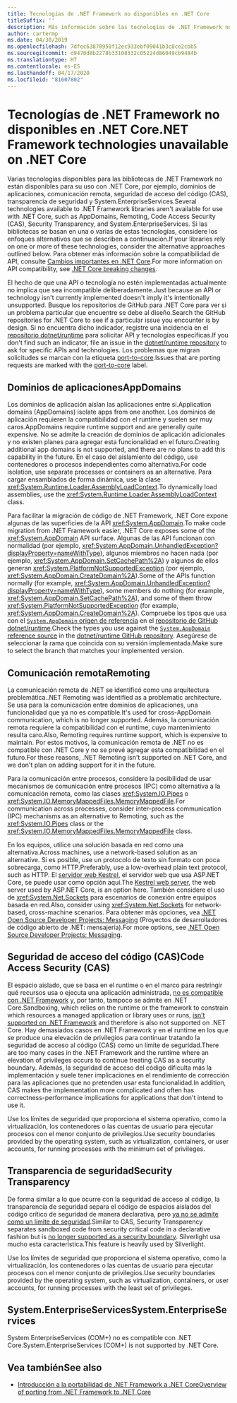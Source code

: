 ```yaml
---
title: Tecnologías de .NET Framework no disponibles en .NET Core
titleSuffix: ''
description: Más información sobre las tecnologías de .NET Framework no disponibles en .NET Core
author: cartermp
ms.date: 04/30/2019
ms.openlocfilehash: 7dfec63870950f12ec933ebf09041b3c8ce2cbb5
ms.sourcegitcommit: d9470d8b2278b33108332c05224d86049cb9484b
ms.translationtype: HT
ms.contentlocale: es-ES
ms.lasthandoff: 04/17/2020
ms.locfileid: "81607802"
---
```

# <a name="net-framework-technologies-unavailable-on-net-core"></a><span data-ttu-id="70d23-103">Tecnologías de .NET Framework no disponibles en .NET Core</span><span class="sxs-lookup"><span data-stu-id="70d23-103">.NET Framework technologies unavailable on .NET Core</span></span>

<span data-ttu-id="70d23-104">Varias tecnologías disponibles para las bibliotecas de .NET Framework no están disponibles para su uso con .NET Core, por ejemplo, dominios de aplicaciones, comunicación remota, seguridad de acceso del código (CAS), transparencia de seguridad y System.EnterpriseServices.</span><span class="sxs-lookup"><span data-stu-id="70d23-104">Several technologies available to .NET Framework libraries aren't available for use with .NET Core, such as AppDomains, Remoting, Code Access Security (CAS), Security Transparency, and System.EnterpriseServices.</span></span> <span data-ttu-id="70d23-105">Si las bibliotecas se basan en una o varias de estas tecnologías, considere los enfoques alternativos que se describen a continuación.</span><span class="sxs-lookup"><span data-stu-id="70d23-105">If your libraries rely on one or more of these technologies, consider the alternative approaches outlined below.</span></span> <span data-ttu-id="70d23-106">Para obtener más información sobre la compatibilidad de API, consulte [Cambios importantes en .NET Core](../compatibility/breaking-changes.md).</span><span class="sxs-lookup"><span data-stu-id="70d23-106">For more information on API compatibility, see [.NET Core breaking changes](../compatibility/breaking-changes.md).</span></span>

<span data-ttu-id="70d23-107">El hecho de que una API o tecnología no estén implementadas actualmente no implica que sea incompatible deliberadamente.</span><span class="sxs-lookup"><span data-stu-id="70d23-107">Just because an API or technology isn't currently implemented doesn't imply it's intentionally unsupported.</span></span> <span data-ttu-id="70d23-108">Busque los repositorios de GitHub para .NET Core para ver si un problema particular que encuentre se debe al diseño.</span><span class="sxs-lookup"><span data-stu-id="70d23-108">Search the GitHub repositories for .NET Core to see if a particular issue you encounter is by design.</span></span> <span data-ttu-id="70d23-109">Si no encuentra dicho indicador, registre una incidencia en el [repositorio dotnet/runtime](https://github.com/dotnet/runtime/issues) para solicitar API y tecnologías específicas.</span><span class="sxs-lookup"><span data-stu-id="70d23-109">If you don't find such an indicator, file an issue in the [dotnet/runtime repository](https://github.com/dotnet/runtime/issues) to ask for specific APIs and technologies.</span></span> <span data-ttu-id="70d23-110">Los problemas que migran solicitudes se marcan con la etiqueta [port-to-core](https://github.com/dotnet/runtime/labels/port-to-core).</span><span class="sxs-lookup"><span data-stu-id="70d23-110">Issues that are porting requests are marked with the [port-to-core](https://github.com/dotnet/runtime/labels/port-to-core) label.</span></span>

## <a name="appdomains"></a><span data-ttu-id="70d23-111">Dominios de aplicaciones</span><span class="sxs-lookup"><span data-stu-id="70d23-111">AppDomains</span></span>

<span data-ttu-id="70d23-112">Los dominios de aplicación aíslan las aplicaciones entre sí.</span><span class="sxs-lookup"><span data-stu-id="70d23-112">Application domains (AppDomains) isolate apps from one another.</span></span> <span data-ttu-id="70d23-113">Los dominios de aplicación requieren la compatibilidad con el runtime y suelen ser muy caros.</span><span class="sxs-lookup"><span data-stu-id="70d23-113">AppDomains require runtime support and are generally quite expensive.</span></span> <span data-ttu-id="70d23-114">No se admite la creación de dominios de aplicación adicionales y no existen planes para agregar esta funcionalidad en el futuro.</span><span class="sxs-lookup"><span data-stu-id="70d23-114">Creating additional app domains is not supported, and there are no plans to add this capability in the future.</span></span> <span data-ttu-id="70d23-115">En el caso del aislamiento del código, use contenedores o procesos independientes como alternativa.</span><span class="sxs-lookup"><span data-stu-id="70d23-115">For code isolation, use separate processes or containers as an alternative.</span></span> <span data-ttu-id="70d23-116">Para cargar ensamblados de forma dinámica, use la clase <xref:System.Runtime.Loader.AssemblyLoadContext>.</span><span class="sxs-lookup"><span data-stu-id="70d23-116">To dynamically load assemblies, use the <xref:System.Runtime.Loader.AssemblyLoadContext> class.</span></span>

<span data-ttu-id="70d23-117">Para facilitar la migración de código de .NET Framework, .NET Core expone algunas de las superficies de la API <xref:System.AppDomain>.</span><span class="sxs-lookup"><span data-stu-id="70d23-117">To make code migration from .NET Framework easier, .NET Core exposes some of the <xref:System.AppDomain> API surface.</span></span> <span data-ttu-id="70d23-118">Algunas de las API funcionan con normalidad (por ejemplo, <xref:System.AppDomain.UnhandledException?displayProperty=nameWithType>), algunos miembros no hacen nada (por ejemplo, <xref:System.AppDomain.SetCachePath%2A>) y algunos de ellos generan <xref:System.PlatformNotSupportedException> (por ejemplo, <xref:System.AppDomain.CreateDomain%2A>).</span><span class="sxs-lookup"><span data-stu-id="70d23-118">Some of the APIs function normally (for example, <xref:System.AppDomain.UnhandledException?displayProperty=nameWithType>), some members do nothing (for example, <xref:System.AppDomain.SetCachePath%2A>), and some of them throw <xref:System.PlatformNotSupportedException> (for example, <xref:System.AppDomain.CreateDomain%2A>).</span></span> <span data-ttu-id="70d23-119">Compruebe los tipos que usa con el [`System.AppDomain` origen de referencia](https://github.com/dotnet/runtime/blob/master/src/libraries/System.Private.CoreLib/src/System/AppDomain.cs) en el [repositorio de GitHub dotnet/runtime](https://github.com/dotnet/runtime).</span><span class="sxs-lookup"><span data-stu-id="70d23-119">Check the types you use against the [`System.AppDomain` reference source](https://github.com/dotnet/runtime/blob/master/src/libraries/System.Private.CoreLib/src/System/AppDomain.cs) in the [dotnet/runtime GitHub repository](https://github.com/dotnet/runtime).</span></span> <span data-ttu-id="70d23-120">Asegúrese de seleccionar la rama que coincida con su versión implementada.</span><span class="sxs-lookup"><span data-stu-id="70d23-120">Make sure to select the branch that matches your implemented version.</span></span>

## <a name="remoting"></a><span data-ttu-id="70d23-121">Comunicación remota</span><span class="sxs-lookup"><span data-stu-id="70d23-121">Remoting</span></span>

<span data-ttu-id="70d23-122">La comunicación remota de .NET se identificó como una arquitectura problemática.</span><span class="sxs-lookup"><span data-stu-id="70d23-122">.NET Remoting was identified as a problematic architecture.</span></span> <span data-ttu-id="70d23-123">Se usa para la comunicación entre dominios de aplicaciones, una funcionalidad que ya no es compatible.</span><span class="sxs-lookup"><span data-stu-id="70d23-123">It's used for cross-AppDomain communication, which is no longer supported.</span></span> <span data-ttu-id="70d23-124">Además, la comunicación remota requiere la compatibilidad con el runtime, cuyo mantenimiento resulta caro.</span><span class="sxs-lookup"><span data-stu-id="70d23-124">Also, Remoting requires runtime support, which is expensive to maintain.</span></span> <span data-ttu-id="70d23-125">Por estos motivos, la comunicación remota de .NET no es compatible con .NET Core y no se prevé agregar esta compatibilidad en el futuro.</span><span class="sxs-lookup"><span data-stu-id="70d23-125">For these reasons, .NET Remoting isn't supported on .NET Core, and we don't plan on adding support for it in the future.</span></span>

<span data-ttu-id="70d23-126">Para la comunicación entre procesos, considere la posibilidad de usar mecanismos de comunicación entre procesos (IPC) como alternativa a la comunicación remota, como las clases <xref:System.IO.Pipes> o <xref:System.IO.MemoryMappedFiles.MemoryMappedFile>.</span><span class="sxs-lookup"><span data-stu-id="70d23-126">For communication across processes, consider inter-process communication (IPC) mechanisms as an alternative to Remoting, such as the <xref:System.IO.Pipes> class or the <xref:System.IO.MemoryMappedFiles.MemoryMappedFile> class.</span></span>

<span data-ttu-id="70d23-127">En los equipos, utilice una solución basada en red como una alternativa.</span><span class="sxs-lookup"><span data-stu-id="70d23-127">Across machines, use a network-based solution as an alternative.</span></span> <span data-ttu-id="70d23-128">Si es posible, use un protocolo de texto sin formato con poca sobrecarga, como HTTP.</span><span class="sxs-lookup"><span data-stu-id="70d23-128">Preferably, use a low-overhead plain text protocol, such as HTTP.</span></span> <span data-ttu-id="70d23-129">El [servidor web Kestrel](/aspnet/core/fundamentals/servers/kestrel), el servidor web que usa ASP.NET Core, se puede usar como opción aquí.</span><span class="sxs-lookup"><span data-stu-id="70d23-129">The [Kestrel web server](/aspnet/core/fundamentals/servers/kestrel), the web server used by ASP.NET Core, is an option here.</span></span> <span data-ttu-id="70d23-130">También considere el uso de <xref:System.Net.Sockets> para escenarios de conexión entre equipos basada en red.</span><span class="sxs-lookup"><span data-stu-id="70d23-130">Also, consider using <xref:System.Net.Sockets> for network-based, cross-machine scenarios.</span></span> <span data-ttu-id="70d23-131">Para obtener más opciones, vea [.NET Open Source Developer Projects: Messaging](https://github.com/Microsoft/dotnet/blob/master/dotnet-developer-projects.md#messaging) (Proyectos de desarrolladores de código abierto de .NET: mensajería).</span><span class="sxs-lookup"><span data-stu-id="70d23-131">For more options, see [.NET Open Source Developer Projects: Messaging](https://github.com/Microsoft/dotnet/blob/master/dotnet-developer-projects.md#messaging).</span></span>

## <a name="code-access-security-cas"></a><span data-ttu-id="70d23-132">Seguridad de acceso del código (CAS)</span><span class="sxs-lookup"><span data-stu-id="70d23-132">Code Access Security (CAS)</span></span>

<span data-ttu-id="70d23-133">El espacio aislado, que se basa en el runtime o en el marco para restringir qué recursos usa o ejecuta una aplicación administrada, [no es compatible con .NET Framework](../../framework/misc/code-access-security.md) y, por tanto, tampoco se admite en .NET Core.</span><span class="sxs-lookup"><span data-stu-id="70d23-133">Sandboxing, which relies on the runtime or the framework to constrain which resources a managed application or library uses or runs, [isn't supported on .NET Framework](../../framework/misc/code-access-security.md) and therefore is also not supported on .NET Core.</span></span> <span data-ttu-id="70d23-134">Hay demasiados casos en .NET Framework y en el runtime en los que se produce una elevación de privilegios para continuar tratando la seguridad de acceso al código (CAS) como un límite de seguridad.</span><span class="sxs-lookup"><span data-stu-id="70d23-134">There are too many cases in the .NET Framework and the runtime where an elevation of privileges occurs to continue treating CAS as a security boundary.</span></span> <span data-ttu-id="70d23-135">Además, la seguridad de acceso del código dificulta más la implementación y suele tener implicaciones en el rendimiento de corrección para las aplicaciones que no pretenden usar esta funcionalidad.</span><span class="sxs-lookup"><span data-stu-id="70d23-135">In addition, CAS makes the implementation more complicated and often has correctness-performance implications for applications that don't intend to use it.</span></span>

<span data-ttu-id="70d23-136">Use los límites de seguridad que proporciona el sistema operativo, como la virtualización, los contenedores o las cuentas de usuario para ejecutar procesos con el menor conjunto de privilegios.</span><span class="sxs-lookup"><span data-stu-id="70d23-136">Use security boundaries provided by the operating system, such as virtualization, containers, or user accounts, for running processes with the minimum set of privileges.</span></span>

## <a name="security-transparency"></a><span data-ttu-id="70d23-137">Transparencia de seguridad</span><span class="sxs-lookup"><span data-stu-id="70d23-137">Security Transparency</span></span>

<span data-ttu-id="70d23-138">De forma similar a lo que ocurre con la seguridad de acceso al código, la transparencia de seguridad separa el código de espacios aislados del código crítico de seguridad de manera declarativa, pero [ya no se admite como un límite de seguridad](../../framework/misc/security-transparent-code.md).</span><span class="sxs-lookup"><span data-stu-id="70d23-138">Similar to CAS, Security Transparency separates sandboxed code from security critical code in a declarative fashion but is [no longer supported as a security boundary](../../framework/misc/security-transparent-code.md).</span></span> <span data-ttu-id="70d23-139">Silverlight usa mucho esta característica.</span><span class="sxs-lookup"><span data-stu-id="70d23-139">This feature is heavily used by Silverlight.</span></span>

<span data-ttu-id="70d23-140">Use los límites de seguridad que proporciona el sistema operativo, como la virtualización, los contenedores o las cuentas de usuario para ejecutar procesos con el menor conjunto de privilegios.</span><span class="sxs-lookup"><span data-stu-id="70d23-140">Use security boundaries provided by the operating system, such as virtualization, containers, or user accounts, for running processes with the least set of privileges.</span></span>

## <a name="systementerpriseservices"></a><span data-ttu-id="70d23-141">System.EnterpriseServices</span><span class="sxs-lookup"><span data-stu-id="70d23-141">System.EnterpriseServices</span></span>

<span data-ttu-id="70d23-142">System.EnterpriseServices (COM+) no es compatible con .NET Core.</span><span class="sxs-lookup"><span data-stu-id="70d23-142">System.EnterpriseServices (COM+) is not supported by .NET Core.</span></span>

## <a name="see-also"></a><span data-ttu-id="70d23-143">Vea también</span><span class="sxs-lookup"><span data-stu-id="70d23-143">See also</span></span>

- [<span data-ttu-id="70d23-144">Introducción a la portabilidad de .NET Framework a .NET Core</span><span class="sxs-lookup"><span data-stu-id="70d23-144">Overview of porting from .NET Framework to .NET Core</span></span>](../porting/index.md)
